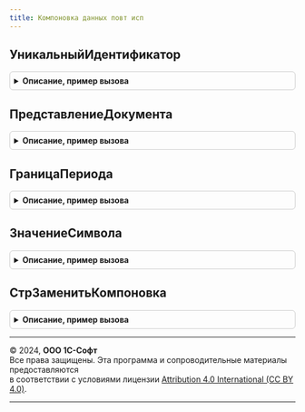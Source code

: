 ```yaml
---
title: Компоновка данных повт исп
---
```



## УникальныйИдентификатор
<details style="margin: 1em 0; padding: 0.5em; border: 1px solid #ccc; border-radius: 6px;">

<summary style="font-weight: bold; cursor: pointer;">Описание, пример вызова</summary>

```bsl

// Возвращает уникальный идентификатор по ссылке на объект
// Предназначена для использования в выражениях СКД.
//
// Параметры:
//	СсылкаНаОбъект - ЛюбаяСсылка - любая ссылка
//
// Возвращаемое значение:
//	УникальныйИдентификатор
//
Функция УникальныйИдентификатор(СсылкаНаОбъект) Экспорт
```

Пример вызова
```bsl
Результат = КомпоновкаДанныхПовтИсп.УникальныйИдентификатор(СсылкаНаОбъект) 
```
</details>

## ПредставлениеДокумента
<details style="margin: 1em 0; padding: 0.5em; border: 1px solid #ccc; border-radius: 6px;">

<summary style="font-weight: bold; cursor: pointer;">Описание, пример вызова</summary>

```bsl

// Возвращает строковое представление документа для использования в выражениях СКД
//
// Параметры:
//	Документ - ДокументСсылка - ссылка на документ
//	Номер -Строка - номер документа
//	Дата - Дата - дата документа
//
// Возвращаемое значение:
//	Строка - представление документа.
//
Функция ПредставлениеДокумента(Документ, Номер = Неопределено, Дата = Неопределено) Экспорт
```

Пример вызова
```bsl
Результат = КомпоновкаДанныхПовтИсп.ПредставлениеДокумента(Документ, Номер, Дата);
```
</details>

## ГраницаПериода
<details style="margin: 1em 0; padding: 0.5em; border: 1px solid #ccc; border-radius: 6px;">

<summary style="font-weight: bold; cursor: pointer;">Описание, пример вызова</summary>

```bsl

Функция ГраницаПериода(Дата, ВидГраницыИмяЗначения) Экспорт
```

Пример вызова
```bsl
Результат = КомпоновкаДанныхПовтИсп.ГраницаПериода(Дата, ВидГраницыИмяЗначения) 
```
</details>

## ЗначениеСимвола
<details style="margin: 1em 0; padding: 0.5em; border: 1px solid #ccc; border-radius: 6px;">

<summary style="font-weight: bold; cursor: pointer;">Описание, пример вызова</summary>

```bsl

// Возвращает непечатный символ по имени
//
// Параметры:
//	ИмяСимвола - Строка - имя непечатного символа как оно задано в системном перечислении Символы.
//
// Возвращаемое значение:
//	Строка - значение символа
//
Функция ЗначениеСимвола(ИмяСимвола) Экспорт
```

Пример вызова
```bsl
Результат = КомпоновкаДанныхПовтИсп.ЗначениеСимвола(ИмяСимвола) 
```
</details>

## СтрЗаменитьКомпоновка
<details style="margin: 1em 0; padding: 0.5em; border: 1px solid #ccc; border-radius: 6px;">

<summary style="font-weight: bold; cursor: pointer;">Описание, пример вызова</summary>

```bsl

// Полный аналог СтрЗаменить для использования в выражениях СКД
//
// Параметры:
//  Строка          - Строка - Исходная строка.
//  ПодстрокаПоиска - Строка - Искомая подстрока.
//  ПодстрокаЗамены - Строка - Подстрока, на которую будет заменена подстрока поиска.
//
// Возвращаемое значение:
//  Строка - полученная в результате замены.
//
Функция СтрЗаменитьКомпоновка(Строка, ПодстрокаПоиска, ПодстрокаЗамены) Экспорт
```

Пример вызова
```bsl
Результат = КомпоновкаДанныхПовтИсп.СтрЗаменитьКомпоновка(Строка, ПодстрокаПоиска, ПодстрокаЗамены) 
```
</details>

---

© 2024, **ООО 1С-Софт**  
Все права защищены. Эта программа и сопроводительные материалы предоставляются  
в соответствии с условиями лицензии [Attribution 4.0 International (CC BY 4.0)](https://creativecommons.org/licenses/by/4.0/legalcode).

---
